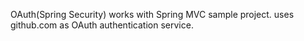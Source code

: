 OAuth(Spring Security) works with Spring MVC sample project.
  uses github.com as OAuth authentication service.
